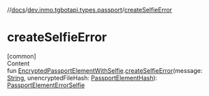 //[docs](../../index.md)/[dev.inmo.tgbotapi.types.passport](index.md)/[createSelfieError](create-selfie-error.md)



# createSelfieError  
[common]  
Content  
fun [EncryptedPassportElementWithSelfie](../dev.inmo.tgbotapi.types.passport.encrypted.abstracts/-encrypted-passport-element-with-selfie/index.md).[createSelfieError](create-selfie-error.md)(message: [String](https://kotlinlang.org/api/latest/jvm/stdlib/kotlin/-string/index.html), unencryptedFileHash: [PassportElementHash](../dev.inmo.tgbotapi.types.passport.encrypted.abstracts/index.md#%5Bdev.inmo.tgbotapi.types.passport.encrypted.abstracts%2FPassportElementHash%2F%2F%2FPointingToDeclaration%2F%5D%2FClasslikes%2F625018081)): [PassportElementErrorSelfie](-passport-element-error-selfie/index.md)  



